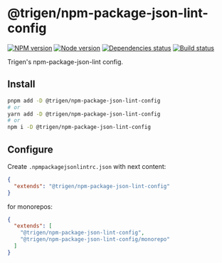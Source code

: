 # @trigen/npm-package-json-lint-config

[![NPM version][npm]][npm-url]
[![Node version][node]][node-url]
[![Dependencies status][deps]][deps-url]
[![Build status][build]][build-url]

[npm]: https://img.shields.io/npm/v/%40trigen/npm-package-json-lint-config.svg
[npm-url]: https://npmjs.com/package/@trigen/npm-package-json-lint-config

[node]: https://img.shields.io/node/v/%40trigen/npm-package-json-lint-config.svg
[node-url]: https://nodejs.org

[deps]: https://img.shields.io/librariesio/release/npm/@trigen/npm-package-json-lint-config
[deps-url]: https://libraries.io/npm/@trigen%2Feslint-config/tree

[build]: https://img.shields.io/github/workflow/status/TrigenSoftware/scripts/CI.svg
[build-url]: https://github.com/TrigenSoftware/scripts/actions

Trigen's npm-package-json-lint config.

## Install

```bash
pnpm add -D @trigen/npm-package-json-lint-config
# or
yarn add -D @trigen/npm-package-json-lint-config
# or
npm i -D @trigen/npm-package-json-lint-config
```

## Configure

Create `.npmpackagejsonlintrc.json` with next content:

```json
{
  "extends": "@trigen/npm-package-json-lint-config"
}
```

for monorepos:

```json
{
  "extends": [
    "@trigen/npm-package-json-lint-config",
    "@trigen/npm-package-json-lint-config/monorepo"
  ]
}
```
